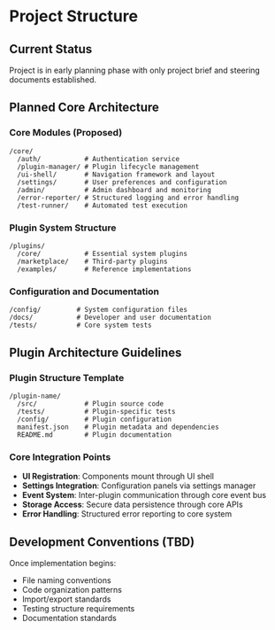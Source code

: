 # Project Structure

## Current Status
Project is in early planning phase with only project brief and steering documents established.

## Planned Core Architecture

### Core Modules (Proposed)
```
/core/
  /auth/           # Authentication service
  /plugin-manager/ # Plugin lifecycle management
  /ui-shell/       # Navigation framework and layout
  /settings/       # User preferences and configuration
  /admin/          # Admin dashboard and monitoring
  /error-reporter/ # Structured logging and error handling
  /test-runner/    # Automated test execution
```

### Plugin System Structure
```
/plugins/
  /core/           # Essential system plugins
  /marketplace/    # Third-party plugins
  /examples/       # Reference implementations
```

### Configuration and Documentation
```
/config/         # System configuration files
/docs/           # Developer and user documentation
/tests/          # Core system tests
```

## Plugin Architecture Guidelines

### Plugin Structure Template
```
/plugin-name/
  /src/            # Plugin source code
  /tests/          # Plugin-specific tests
  /config/         # Plugin configuration
  manifest.json    # Plugin metadata and dependencies
  README.md        # Plugin documentation
```

### Core Integration Points
- **UI Registration**: Components mount through UI shell
- **Settings Integration**: Configuration panels via settings manager
- **Event System**: Inter-plugin communication through core event bus
- **Storage Access**: Secure data persistence through core APIs
- **Error Handling**: Structured error reporting to core system

## Development Conventions (TBD)
Once implementation begins:
- File naming conventions
- Code organization patterns
- Import/export standards
- Testing structure requirements
- Documentation standards